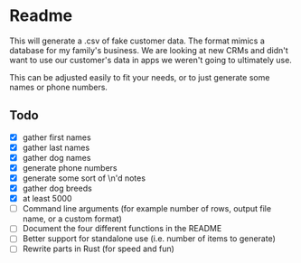 # Readme

This will generate a .csv of fake customer data. The format mimics a database for my family's business. We are looking at new CRMs and didn't want to use our customer's data in apps we weren't going to ultimately use.

This can be adjusted easily to fit your needs, or to just generate some names or phone numbers.

## Todo

-   [x] gather first names
-   [x] gather last names
-   [x] gather dog names
-   [x] generate phone numbers
-   [x] generate some sort of \n'd notes
-   [x] gather dog breeds
-   [x] at least 5000
-   [ ] Command line arguments (for example number of rows, output file name, or a custom format)
-   [ ] Document the four different functions in the README
-   [ ] Better support for standalone use (i.e. number of items to generate)
-   [ ] Rewrite parts in Rust (for speed and fun)
